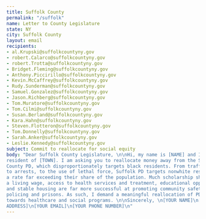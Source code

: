 ```yaml
---
title: Suffolk County
permalink: "/suffolk"
name: Letter to County Legislature
state: NY
city: Suffolk County
layout: email
recipients:
- al.Krupski@suffolkcountyny.gov
- robert.Calarco@suffolkcountyny.gov
- robert.Trotta@suffolkcountyny.gov
- Bridget.Fleming@suffolkcountyny.gov
- Anthony.Piccirillo@suffolkcountyny.gov
- Kevin.McCaffrey@suffolkcountyny.gov
- Rudy.Sunderman@suffolkcountyny.gov
- Samuel.Gonzalez@suffolkcountyny.gov
- Jason.Richberg@suffolkcountyny.gov
- Tom.Muratore@suffolkcountyny.gov
- Tom.Cilmi@suffolkcountyny.gov
- Susan.Berland@suffolkcountyny.gov
- Kara.Hahn@suffolkcountyny.gov
- Steven.Flotteron@suffolkcountyny.gov
- Tom.Donnelly@suffolkcountyny.gov
- Sarah.Anker@suffolkcountyny.gov
- Leslie.Kennedy@suffolkcountyny.gov
subject: Commit to reallocate for social equity
body: "Dear Suffolk County Legislature, \n\nHi, my name is [NAME] and I am a
resident of [TOWN]. I am asking you to reallocate money away from the Suffolk
County PD, which disproportionately targets black residents. From traffic stops,
to arrests, to the use of lethal force, Suffolk PD targets nonwhite residents at
a rate far exceeding their share of the population. Much scholarship shows that
a living wage, access to health services and treatment, educational opportunity,
and stable housing are far more successful at promoting community safety than
policing and prisons. As such, I demand a meaningful reallocation of PD funds
towards healthcare and social programs. \n\nSincerely, \n[YOUR NAME]\n[YOUR
ADDRESS]\n[YOUR EMAIL]\n[YOUR PHONE NUMBER]\n" 
---
```

